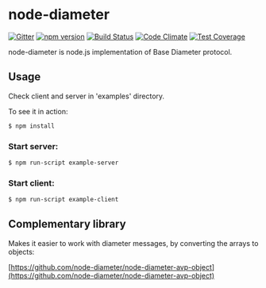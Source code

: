 # node-diameter

[![Gitter](https://img.shields.io/badge/gitter-join%20chat-1dce73.svg)](https://gitter.im/node-diameter/node-diameter?utm_source=badge&utm_medium=badge&utm_campaign=pr-badge)
[![npm version](https://badge.fury.io/js/diameter.svg)](http://badge.fury.io/js/diameter)
[![Build Status](https://travis-ci.org/node-diameter/node-diameter.svg?branch=master)](https://travis-ci.org/node-diameter/node-diameter)
[![Code Climate](https://codeclimate.com/github/node-diameter/node-diameter/badges/gpa.svg)](https://codeclimate.com/github/node-diameter/node-diameter)
[![Test Coverage](https://codeclimate.com/github/node-diameter/node-diameter/badges/coverage.svg)](https://codeclimate.com/github/node-diameter/node-diameter/coverage)

node-diameter is node.js implementation of Base Diameter protocol. 


## Usage

Check client and server in 'examples' directory. 

To see it in action:

````bash
$ npm install
````

### Start server:
````bash
$ npm run-script example-server
````

### Start client:
````bash
$ npm run-script example-client
````

## Complementary library

Makes it easier to work with diameter messages, by converting the arrays to objects:

[https://github.com/node-diameter/node-diameter-avp-object](https://github.com/node-diameter/node-diameter-avp-object)
